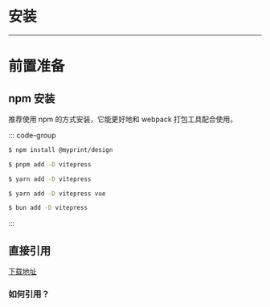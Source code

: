 # 安装

---
# 前置准备

## npm 安装
推荐使用 npm 的方式安装，它能更好地和 webpack 打包工具配合使用。

::: code-group

```sh [npm]
$ npm install @myprint/design
```

```sh [pnpm]
$ pnpm add -D vitepress
```

```sh [yarn]
$ yarn add -D vitepress
```

```sh [yarn (pnp)]
$ yarn add -D vitepress vue
```

```sh [bun]
$ bun add -D vitepress
```

:::

## 直接引用

[下载地址](https://code.visualstudio.com/)

### 如何引用？

